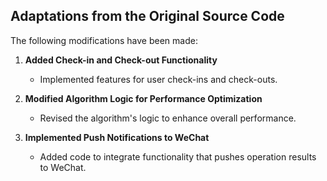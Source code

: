 ## Adaptations from the Original Source Code  
  
The following modifications have been made:  
  
1. **Added Check-in and Check-out Functionality**  
   - Implemented features for user check-ins and check-outs.  
  
2. **Modified Algorithm Logic for Performance Optimization**  
   - Revised the algorithm's logic to enhance overall performance.  
  
3. **Implemented Push Notifications to WeChat**  
   - Added code to integrate functionality that pushes operation results to WeChat.
